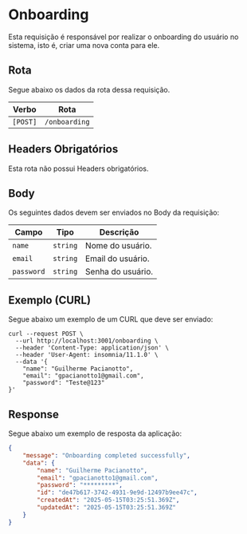 # Onboarding
Esta requisição é responsável por realizar o onboarding do usuário no sistema, isto é, criar uma nova conta para ele.

## Rota

Segue abaixo os dados da rota dessa requisição.

| Verbo    | Rota          |
| -------- | ------------- |
| `[POST]` | `/onboarding` |

## Headers Obrigatórios

Esta rota não possui Headers obrigatórios.

## Body

Os seguintes dados devem ser enviados no Body da requisição:

| Campo      | Tipo     | Descrição         |
| ---------- | -------- | ----------------- |
| `name`     | `string` | Nome do usuário.  |
| `email`    | `string` | Email do usuário. |
| `password` | `string` | Senha do usuário. |

## Exemplo (CURL)

Segue abaixo um exemplo de um CURL que deve ser enviado:

```curl
curl --request POST \
  --url http://localhost:3001/onboarding \
  --header 'Content-Type: application/json' \
  --header 'User-Agent: insomnia/11.1.0' \
  --data '{
	"name": "Guilherme Pacianotto",
	"email": "gpacianotto1@gmail.com",
	"password": "Teste@123"
}'
```

## Response

Segue abaixo um exemplo de resposta da aplicação:

```json
{
	"message": "Onboarding completed successfully",
	"data": {
		"name": "Guilherme Pacianotto",
		"email": "gpacianotto1@gmail.com",
		"password": "*********",
		"id": "de47b617-3742-4931-9e9d-12497b9ee47c",
		"createdAt": "2025-05-15T03:25:51.369Z",
		"updatedAt": "2025-05-15T03:25:51.369Z"
	}
}
```